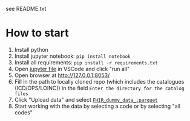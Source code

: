 see README.txt

# How to start

1. Install python
1. Install jupyter notebook: `pip install notebook`
1. Install all requirements: `pip install -r requirements.txt`
1. Open [jupyter file](MAIN%20CODE-GitHub.ipynb) in VSCode and click "run all"
1. Open browser at <http://127.0.0.1:8053/>
1. Fill in the path to locally cloned repo (which includes the catalogues (ICD/OPS/LOINC)) in the field `Enter the directory for the catalog files`
1. Click "Upload data" and select [`FHIR_dummy_data_.parquet`](./FHIR_dummy_data_.parquet)
1. Start working with the data by selecting a code or by selecting "all codes"
